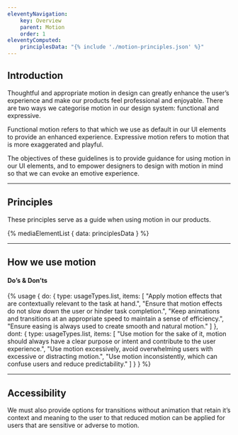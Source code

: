 ```yaml
---
eleventyNavigation:
    key: Overview
    parent: Motion
    order: 1
eleventyComputed:
    principlesData: "{% include './motion-principles.json' %}"
---
```

## Introduction

Thoughtful and appropriate motion in design can greatly enhance the user’s experience and make our products feel professional and enjoyable. There are two ways we categorise motion in our design system: functional and expressive.

Functional motion refers to that which we use as default in our UI elements to provide an enhanced experience. Expressive motion refers to motion that is more exaggerated and playful.

The objectives of these guidelines is to provide guidance for using motion in our UI elements, and to empower designers to design with motion in mind so that we can evoke an emotive experience.

---

## Principles

These principles serve as a guide when using motion in our products.

{% mediaElementList {
    data: principlesData
} %}

---

## How we use motion

#### Do’s & Don’ts

{% usage {
do: {
  type: usageTypes.list,
  items: [
    "Apply motion effects that are contextually relevant to the task at hand.",
    "Ensure that motion effects do not slow down the user or hinder task completion.",
    "Keep animations and transitions at an appropriate speed to maintain a sense of efficiency.",
    "Ensure easing is always used to create smooth and natural motion."
  ]
},
dont: {
  type: usageTypes.list,
  items: [
    "Use motion for the sake of it, motion should always have a clear purpose or intent and contribute to the user experience.",
    "Use motion excessively, avoid overwhelming users with excessive or distracting motion.",
    "Use motion inconsistently, which can confuse users and reduce predictability."
  ]
}
} %}

---

## Accessibility

We must also provide options for transitions without animation that retain it’s context and meaning to the user to that reduced motion can be applied for users that are sensitive or adverse to motion.

